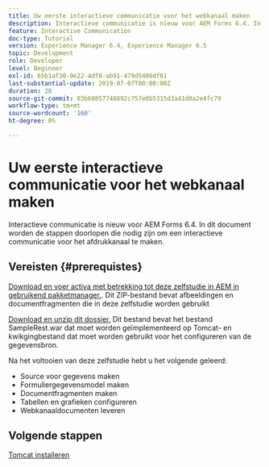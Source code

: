 ```yaml
---
title: Uw eerste interactieve communicatie voor het webkanaal maken
description: Interactieve communicatie is nieuw voor AEM Forms 6.4. In dit document worden de stappen doorlopen die nodig zijn om een interactieve communicatie voor het webkanaal te maken.
feature: Interactive Communication
doc-type: Tutorial
version: Experience Manager 6.4, Experience Manager 6.5
topic: Development
role: Developer
level: Beginner
exl-id: 65b1af30-9e22-4df0-ab91-479d5406df61
last-substantial-update: 2019-07-07T00:00:00Z
duration: 28
source-git-commit: 03b68057748892c757e0b5315d3a41d0a2e4fc79
workflow-type: tm+mt
source-wordcount: '160'
ht-degree: 0%

---
```


# Uw eerste interactieve communicatie voor het webkanaal maken

Interactieve communicatie is nieuw voor AEM Forms 6.4. In dit document worden de stappen doorlopen die nodig zijn om een interactieve communicatie voor het afdrukkanaal te maken.

## Vereisten {#prerequistes}

[ Download en voer activa met betrekking tot deze zelfstudie in AEM in gebruikend pakketmanager.](assets/gettingstartedassets.zip). Dit ZIP-bestand bevat afbeeldingen en documentfragmenten die in deze zelfstudie worden gebruikt

[ Download en unzip dit dossier.](assets/warfileandswaggerfile.zip) Dit bestand bevat het bestand SampleRest.war dat moet worden geïmplementeerd op Tomcat- en kwikgingbestand dat moet worden gebruikt voor het configureren van de gegevensbron.

Na het voltooien van deze zelfstudie hebt u het volgende geleerd:

* Source voor gegevens maken
* Formuliergegevensmodel maken
* Documentfragmenten maken
* Tabellen en grafieken configureren
* Webkanaaldocumenten leveren

## Volgende stappen

[Tomcat installeren](./partone.md)
